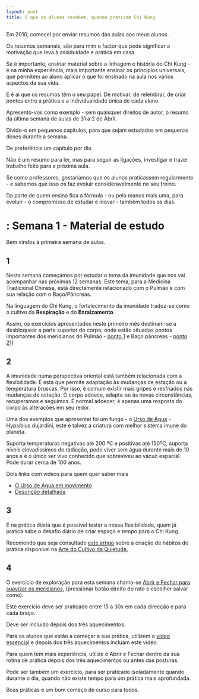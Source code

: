 ```yaml
---
layout: post
title: O que os alunos recebem, quando praticam Chi Kung
---
```

Em 2010, comecei por enviar resumos das aulas aos meus alunos. 

Os resumos semanais, são para mim o factor que pode significar a motivação que leva à assiduidade e prática em casa.

Se é importante, ensinar material sobre a linhagem e história do Chi Kung - é na minha experiência, mais importante ensinar os princípios universais, que permitem ao aluno aplicar o que foi ensinado na aula nos vários aspectos da sua vida.

E é ai que os resumos têm o seu papel. De motivar, de relembrar, de criar pontes entre a prática e a individualidade única de cada aluno. 

Apresento-vos como exemplo - sem quaisquer direitos de autor, o resumo da última semana de aulas de 31 a 2 de Abril. 

Divido-o em pequenos capítulos, para que sejam estudados em pequenas doses durante a semana.

De preferência um capítulo por dia. 

Não é um resumo para ler, mas para seguir as ligações, investigar e trazer trabalho feito para a próxima aula. 

Se como professores, gostaríamos que os alunos praticassem regularmente - e sabemos que isso os faz evoluir consideravelmente no seu treino. 

Da parte de quem ensina fica a fórmula - ou pelo manos mais uma, para evoluir - o compromisso de estudar e inovar - também todos os dias. 

# : Semana 1 - Material de estudo

Bem vindos à primeira semana de aulas. 

## 1
Nesta semana começamos por estudar o tema da imunidade que nos vai acompanhar nas próximas 12 semanas. Este tema, para a Medicina Tradicional Chinesa, está directamente relacionado com o Pulmão e com sua relação com o Baço/Pâncreas. 

Na linguagem do Chi Kung, o fortalecimento da imunidade traduz-se como o cultivo da **Respiração** e do **Enraizamento**. 

Assim, os exercícios apresentados neste primeiro mês destinam-se a desbloquear a parte superior do corpo, onde estão situados pontos importantes  dos meridianos do Pulmão - [ponto 1](http://media-cache-ak0.pinimg.com/236x/a8/4e/75/a84e7502620870c342adf53fc5691ce6.jpg) e Baço pâncreas - [ponto 21](http://power.healingmindn.com/wp-content/uploads/2012/08/sp21.png))

## 2
A imunidade numa perspectiva oriental está também relacionada com a flexibilidade. É esta que permite adaptação às mudanças de estação ou a temperatura bruscas. Por isso, é comum existir mais gripes e resfriados nas mudanças de estação. O corpo adoece, adapta-se às novas circunstâncias, recuperamos e seguimos. É normal adoecer, é apenas uma resposta do corpo às alterações em seu redor.

Uma dos exemplos que apresentei foi um fungo - o [Urso de Água](http://2.bp.blogspot.com/_Br1rQvAweME/TL2NdBXsZ3I/AAAAAAAAAH0/QYyPBagsnfk/s1600/Water+Bear.jpg) - Hypsibius dujardini, este é talvez a criatura com melhor sistema imune do planeta. 

Suporta temperaturas negativas até 200 ºC e positivas até 150ºC, suporta níveis elevadíssimos de radiação, pode viver sem água durante mais de 10 anos e é o único ser vivo conhecido que sobreviveu ao vácuo espacial. Pode durar cerca de 100 anos. 	

Dois links com vídeos para quem quer saber mais 

+ [O Urso de Água em movimento](https://www.youtube.com/watch?v=W9WWysGBAlU)
+ [Descrição detalhada](https://www.youtube.com/watch?v=SUC0_HjNFBs) 

## 3
É na prática diária que é possível testar a nossa flexibilidade, quem já pratica sabe o desafio diário de criar espaço e tempo para o Chi Kung. 

Recomendo que seja consultado [este artigo](http://lourencoazevedo.com/2014/03/10/habitos.html) sobre a criação de hábitos de prática disponível na [Arte do Cultivo da Quietude.](http://hhttp://lourencoazevedo.com/)

## 4
O exercício de exploração para esta semana chama-se [Abrir e Fechar para suavizar os meridianos](http://ck-language.s3.amazonaws.com/_daoyin/abrir-fechar.mp4), (pressionar botão direito do rato e escolher salvar como).

Este exercício deve ser praticado entre 15 a 30x em cada direcção e para cada braço. 

Deve ser incluído depois dos três aquecimentos. 

Para os alunos que estão a começar a sua prática, utilizem o [vídeo essencial](http://lourencoazevedo.com/video.html) e depois dos três aquecimentos incluam este vídeo. 

Para quem tem mais experiência, utilize o Abrir e Fechar dentro da sua rotina de prática depois dos três aquecimentos ou antes das posturas. 

Pode ser também um exercício, para ser praticado isoladamente quando durante o dia, quando não existe tempo para um prática mais aprofundada. 

Boas práticas e um bom começo de curso para todos.